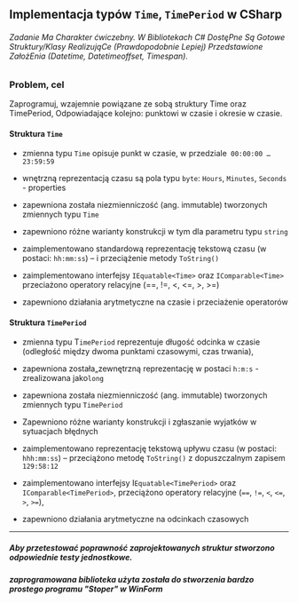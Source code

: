 ## Implementacja typów `Time`, `TimePeriod` w CSharp

###### Zadanie Ma Charakter ćwiczebny. W Bibliotekach C# DostęPne Są Gotowe Struktury/Klasy RealizująCe (Prawdopodobnie Lepiej) Przedstawione ZałożEnia (Datetime, Datetimeoffset, Timespan).

###  Problem, cel
Zaprogramuj, wzajemnie powiązane ze sobą struktury Time oraz TimePeriod, Odpowiadające kolejno: punktowi w czasie i okresie w czasie.

#### Struktura `Time`

- zmienna typu `Time` opisuje punkt w czasie, w przedziale` 00:00:00 … 23:59:59`

- wnętrzną reprezentacją czasu są pola typu `byte`: `Hours`, `Minutes`, `Seconds`  - properties

- zapewniona została niezmienniczość (ang. immutable) tworzonych zmiennych typu `Time`

- zapewniono różne warianty konstrukcji w tym dla parametru typu `string`

- zaimplementowano standardową reprezentację tekstową czasu (w postaci: `hh:mm:ss`) – i przeciążenie metody `ToString()`

- zaimplementowano interfejsy `IEquatable<Time>` oraz `IComparable<Time>` przeciażono operatory relacyjne (==, !=, <, <=, >, >=)

- zapewniono działania arytmetyczne na czasie i przeciażenie operatorów

#### Struktura `TimePeriod`

- zmienna typu T`imePeriod` reprezentuje długość odcinka w czasie (odległość między dwoma punktami czasowymi, czas trwania),

- zapewniona została„zewnętrzną reprezentację w postaci `h:m:s` - zrealizowana jako`long`

- zapewniona została niezmienniczość (ang. immutable) tworzonych zmiennych typu `TimePeriod`

- Zapewniono różne warianty konstrukcji i zgłaszanie wyjatków w sytuacjach błędnych

- zaimplementowano  reprezentację tekstową upływu czasu (w postaci:` hhh:mm:ss`) – przeciążono metodę `ToString()` z dopuszczalnym zapisem `129:58:12`

- zaimplementowano interfejsy I`Equatable<TimePeriod>` oraz `IComparable<TimePeriod>`, przeciążono operatory relacyjne (`==`, `!=`, `<`, `<=`, `>`, `>=`),

- zapewniono działania arytmetyczne na odcinkach czasowych 

---

##### Aby przetestować poprawność zaprojektowanych struktur stworzono odpowiednie testy jednostkowe.

##### zaprogramowana biblioteka użyta została do stworzenia bardzo prostego programu "Stoper" w WinForm







